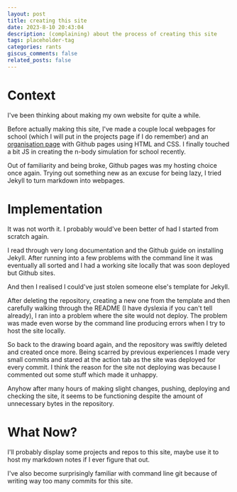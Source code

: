 ```yaml
---
layout: post
title: creating this site
date: 2023-8-10 20:43:04
description: (complaining) about the process of creating this site
tags: placeholder-tag
categories: rants
giscus_comments: false
related_posts: false
---
```


# Context

I've been thinking about making my own website for quite a while.

Before actually making this site, I've made a couple local webpages for school (which I will put in the projects page if I do remember) and an [organisation page](https://softwarecats.github.io/) with Github pages using HTML and CSS. I finally touched a bit JS in creating the n-body simulation for school recently.

Out of familiarity and being broke, Github pages was my hosting choice once again. Trying out something new as an excuse for being lazy, I tried Jekyll to turn markdown into webpages.

# Implementation

It was not worth it. I probably would've been better of had I started from scratch again.

I read through very long documentation and the Github guide on installing Jekyll. After running into a few problems with the command line it was eventually all sorted and I had a working site locally that was soon deployed but Github sites.

And then I realised I could've just stolen someone else's template for Jekyll.

After deleting the repository, creating a new one from the template and then carefully walking through the README (I have dyslexia if you can't tell already), I ran into a problem where the site would not deploy. The problem was made even worse by the command line producing errors when I try to host the site locally.

So back to the drawing board again, and the repository was swiftly deleted and created once more. Being scarred by previous experiences I made very small commits and stared at the action tab as the site was deployed for every commit. I think the reason for the site not deploying was because I commented out some stuff which made it unhappy.

Anyhow after many hours of making slight changes, pushing, deploying and checking the site, it seems to be functioning despite the amount of unnecessary bytes in the repository.

# What Now?

I'll probably display some projects and repos to this site, maybe use it to host my markdown notes if I ever figure that out.

I've also become surprisingly familiar with command line git because of writing way too many commits for this site.